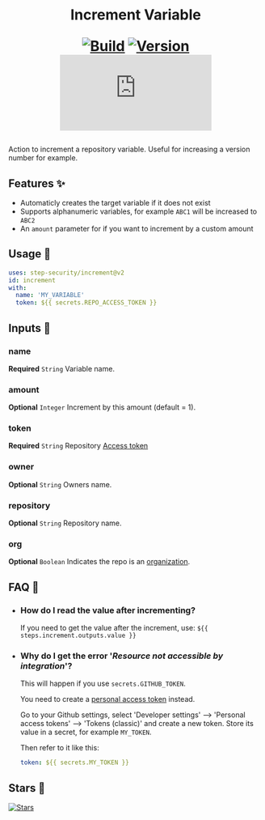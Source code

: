 <h1 align="center">Increment Variable<br />
<div align="center">
  
  [![Build](https://github.com/step-security/increment/actions/workflows/build.yml/badge.svg)](https://github.com/step-security/increment/)
  [![Version](https://img.shields.io/github/v/tag/step-security/increment?label=version&sort=semver&color=066da5)](https://github.com/marketplace/actions/increment-variable)
  [![Size](https://img.shields.io/github/size/step-security/increment/dist/index.js?branch=release/v2.08&label=size&color=066da5)](https://github.com/step-security/increment/)
  
</div></h1>
Action to increment a repository variable. Useful for increasing a version number for example.

## Features ✨

  - Automaticly creates the target variable if it does not exist
  - Supports alphanumeric variables, for example `ABC1` will be increased to `ABC2`
  - An `amount` parameter for if you want to increment by a custom amount

## Usage 🚀

```YAML
uses: step-security/increment@v2
id: increment
with:
  name: 'MY_VARIABLE'
  token: ${{ secrets.REPO_ACCESS_TOKEN }}
```

## Inputs 📝

### name

**Required** `String` Variable name.

### amount

**Optional** `Integer` Increment by this amount (default = 1).

### token

**Required** `String` Repository [Access token](https://docs.github.com/en/github/authenticating-to-github/creating-a-personal-access-token)

### owner

**Optional** `String` Owners name.

### repository

**Optional** `String` Repository name.

### org

**Optional** `Boolean` Indicates the repo is an [organization](https://docs.github.com/en/github/setting-up-and-managing-organizations-and-teams/about-organizations).

## FAQ 💬

  * ### How do I read the value after incrementing?

    If you need to get the value after the increment, use: `${{ steps.increment.outputs.value }}`

  * ### Why do I get the error '*Resource not accessible by integration*'?

    This will happen if you use ```secrets.GITHUB_TOKEN```.

    You need to create a [personal access token](https://docs.github.com/en/github/authenticating-to-github/creating-a-personal-access-token) instead.

    Go to your Github settings, select 'Developer settings' --> 'Personal access tokens' --> 'Tokens (classic)' and create a new token. Store its value in a secret, for example ```MY_TOKEN```.

    Then refer to it like this:
    
    ```yaml
    token: ${{ secrets.MY_TOKEN }}
    ```

## Stars 🌟
[![Stars](https://starchart.cc/step-security/increment.svg?variant=adaptive)](https://starchart.cc/step-security/increment)
